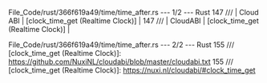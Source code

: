 File_Code/rust/366f619a49/time/time_after.rs --- 1/2 --- Rust
147 /// | Cloud ABI | [clock_time_get (Realtime Clock)]                                    |                                                                 147 /// | CloudABI  | [clock_time_get (Realtime Clock)]                                    |

File_Code/rust/366f619a49/time/time_after.rs --- 2/2 --- Rust
155 /// [clock_time_get (Realtime Clock)]: https://github.com/NuxiNL/cloudabi/blob/master/cloudabi.txt                                                       155 /// [clock_time_get (Realtime Clock)]: https://nuxi.nl/cloudabi/#clock_time_get

